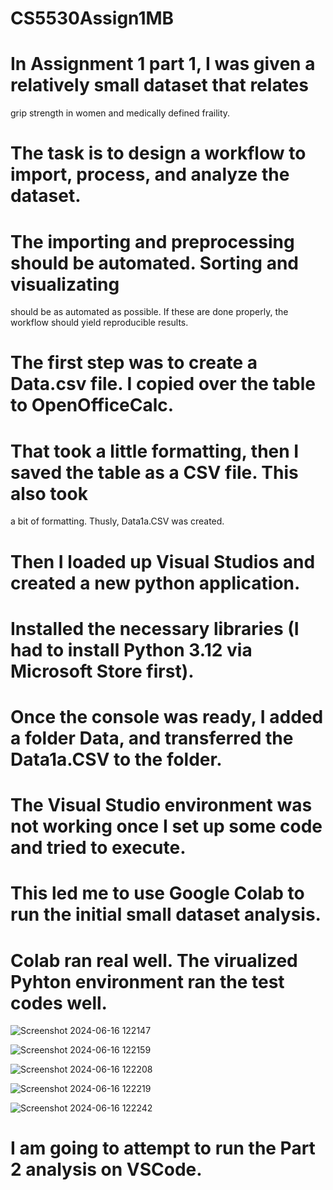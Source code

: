 # CS5530Assign1MB
# In Assignment 1 part 1, I was given a relatively small dataset that relates
grip strength in women and medically defined fraility.
# The task is to design a workflow to import, process, and analyze the dataset.
# The importing and preprocessing should be automated. Sorting and visualizating
should be as automated as possible. If these are done properly, the workflow
should yield reproducible results.
# The first step was to create a Data.csv file. I copied over the table to OpenOfficeCalc.
# That took a little formatting, then I saved the table as a CSV file. This also took
a bit of formatting. Thusly, Data1a.CSV was created.
# Then I loaded up Visual Studios and created a new python application.
# Installed the necessary libraries (I had to install Python 3.12 via Microsoft Store first).
# Once the console was ready, I added a folder Data, and transferred the Data1a.CSV to the folder.
# The Visual Studio environment was not working once I set up some code and tried to execute.
# This led me to use Google Colab to run the initial small dataset analysis.
# Colab ran real well. The virualized Pyhton environment ran the test codes well.
![Screenshot 2024-06-16 122147](https://github.com/BuffaloManwich/CS5530Assign1MB/assets/145368105/a4ea9bf8-211c-48c5-abed-b3449d7b19de)


![Screenshot 2024-06-16 122159](https://github.com/BuffaloManwich/CS5530Assign1MB/assets/145368105/06b03115-8fa2-46b5-9a0c-0136eeb80251)

![Screenshot 2024-06-16 122208](https://github.com/BuffaloManwich/CS5530Assign1MB/assets/145368105/991ded48-ac07-447b-9134-05c8e4e3195b)

![Screenshot 2024-06-16 122219](https://github.com/BuffaloManwich/CS5530Assign1MB/assets/145368105/776a4e2c-05ec-4697-8354-e3ac7de5c8c8)

![Screenshot 2024-06-16 122242](https://github.com/BuffaloManwich/CS5530Assign1MB/assets/145368105/135c3943-ab68-489d-9f65-c76776e6b2d1)

# I am going to attempt to run the Part 2 analysis on VSCode.
